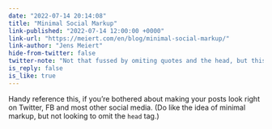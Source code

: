 ```yaml
---
date: "2022-07-14 20:14:08"
title: "Minimal Social Markup"
link-published: "2022-07-14 12:00:00 +0000"
link-url: "https://meiert.com/en/blog/minimal-social-markup/"
link-author: "Jens Meiert"
hide-from-twitter: false
twitter-note: "Not that fussed by omiting quotes and the head, but this is handy anyway."
is_reply: false
is_like: true
---
```


Handy reference this, if you’re bothered about making your posts look right on Twitter, FB and most other social media. (Do like the idea of minimal markup, but not looking to omit the `head` tag.)

